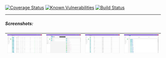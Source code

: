 [![Coverage Status](https://coveralls.io/repos/github/Omashu/rf-online-gs-editor/badge.svg)](https://coveralls.io/github/Omashu/rf-online-gs-editor)
[![Known Vulnerabilities](https://snyk.io/test/github/Omashu/rf-online-gs-editor/badge.svg?targetFile=package.json)](https://snyk.io/test/github/Omashu/rf-online-gs-editor?targetFile=package.json)
[![Build Status](https://travis-ci.org/Omashu/rf-online-gs-editor.svg?branch=master)](https://travis-ci.org/Omashu/rf-online-gs-editor)

-----

##### Screenshots:

| ![Screenshot](/screen.png?raw=true "Screenshot") | ![Screenshot](/screen1.png?raw=true "Screenshot") | ![Screenshot](/screen2.png?raw=true "Screenshot") | ![Screenshot](/screen3.png?raw=true "Screenshot") |
|:-:|---|---|---|
